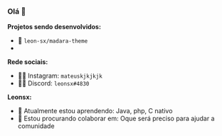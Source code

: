 ### Olá 👋

**Projetos sendo desenvolvidos:**
- 👾 `leon-sx/madara-theme`
- 
**Rede sociais:**
- 👨‍💻 Instagram: `mateuskjkjkjk`
- 👨‍💻 Discord: `leonsx#4830`

**Leonsx:**
- 🌱 Atualmente estou aprendendo: Java, php, C nativo
- 👯 Estou procurando colaborar em: Oque será preciso para ajudar a comunidade
